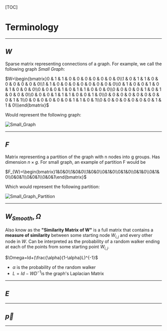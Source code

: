 [TOC]

# Terminology

---

## $W$

Sparse matrix representing connections of a graph. For example, we call the following graph *Small Graph*:

$W=\begin{bmatrix}0 & 1 & 1 & 0 & 0 & 0 & 0 & 0 & 0 & 0\\1 & 0 & 1 & 1 & 0 & 0 & 0 & 0 & 0 & 0\\1 & 1 & 0 & 0 & 0 & 0 & 0 & 0 & 0 & 0\\0 & 1 & 0 & 0 & 1 & 0 & 1 & 0 & 0 & 0\\0 & 0 & 0 & 1 & 0 & 1 & 1 & 0 & 0 & 0\\0 & 0 & 0 & 0 & 1 & 0 & 1 & 0 & 0 & 0\\0 & 0 & 0 & 1 & 1 & 1 & 0 & 0 & 1 & 0\\0 & 0 & 0 & 0 & 0 & 0 & 0 & 0 & 1 & 1\\0 & 0 & 0 & 0 & 0 & 0 & 1 & 1 & 0 & 1\\0 & 0 & 0 & 0 & 0 & 0 & 0 & 1 & 1 & 0\\\end{bmatrix}$

Would represent the following graph:

![Small_Graph](http://www.juanjoneri.com/img/RSCH/Small_Graph.png)

---

## $F$

Matrix representing a partition of the graph with n nodes into g groups. Has dimension $n \times g$. For small graph, an example of partition F would be

$F_{W}=\begin{bmatrix}1&0&0\\1&0&0\\1&0&0\\0&1&0\\0&1&0\\0&1&0\\0&1&0\\0&0&1\\0&0&1\\0&0&1\end{bmatrix}$

Which would represent the following partition:

![Small_Graph_Partition](http://www.juanjoneri.com/img/RSCH/Small_Graph_Partition.png)

---

## $W_{Smooth} ,\Omega$

Also know as the **"Similarity Matrix of W"** is  a full matrix that contains a **measure of similarity** between some starting node $W_{i,j}$ and every other node in $W$. Can be interpreted as the probability of a random walker ending at each of the points from some starting point $W_{i,j}$.

$\Omega=Id+(\frac{\alpha}{1-\alpha}L)^{-1}$

- $\alpha$ is the probability of the random walker 
- $L=Id-WD^{-1}​$ is the graph's Laplacian Matrix

---

## $E$

---

## $\vec{p}$

---

